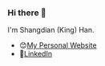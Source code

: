 ### Hi there 👋
I'm Shangdian (King) Han.
- 😊[My Personal Website](https://kingh0730.github.io/ 'Shangdian (King) Han')
- 👔[LinkedIn](https://www.linkedin.com/in/kingh0730/ 'Shangdian (King) Han')

